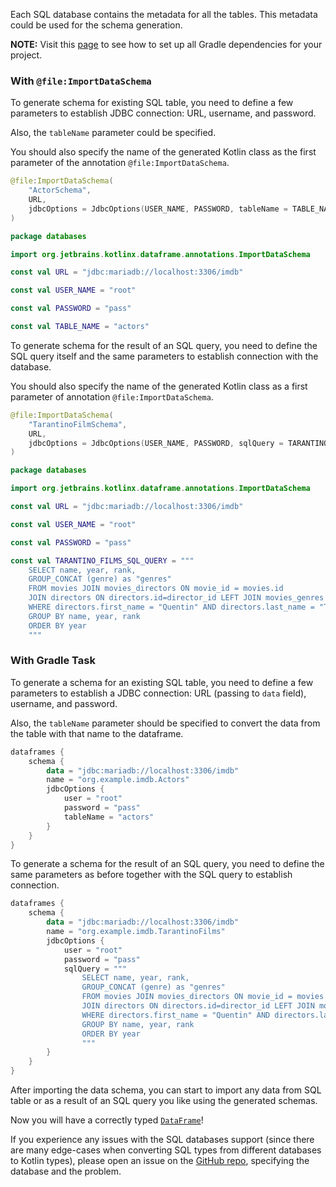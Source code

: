 [//]: # (title: Import SQL Metadata as a Schema in Gradle Project)

<!---IMPORT org.jetbrains.kotlinx.dataframe.samples.api.Schemas-->

Each SQL database contains the metadata for all the tables. 
This metadata could be used for the schema generation.

**NOTE:** Visit this [page](readSqlDatabases.md) to see how to set up all Gradle dependencies for your project.

### With `@file:ImportDataSchema`

To generate schema for existing SQL table,
you need to define a few parameters to establish JDBC connection:
URL, username, and password.

Also, the `tableName` parameter could be specified.

You should also specify the name of the generated Kotlin class 
as the first parameter of the annotation `@file:ImportDataSchema`.

```kotlin
@file:ImportDataSchema(
    "ActorSchema",
    URL,
    jdbcOptions = JdbcOptions(USER_NAME, PASSWORD, tableName = TABLE_NAME)
)

package databases

import org.jetbrains.kotlinx.dataframe.annotations.ImportDataSchema
```

```kotlin
const val URL = "jdbc:mariadb://localhost:3306/imdb"

const val USER_NAME = "root"

const val PASSWORD = "pass"

const val TABLE_NAME = "actors"
```
To generate schema for the result of an SQL query,
you need to define the SQL query itself
and the same parameters to establish connection with the database.

You should also specify the name of the generated Kotlin class
as a first parameter of annotation `@file:ImportDataSchema`.

```kotlin
@file:ImportDataSchema(
    "TarantinoFilmSchema",
    URL,
    jdbcOptions = JdbcOptions(USER_NAME, PASSWORD, sqlQuery = TARANTINO_FILMS_SQL_QUERY)
)

package databases

import org.jetbrains.kotlinx.dataframe.annotations.ImportDataSchema
```

```kotlin
const val URL = "jdbc:mariadb://localhost:3306/imdb"

const val USER_NAME = "root"

const val PASSWORD = "pass"

const val TARANTINO_FILMS_SQL_QUERY = """
    SELECT name, year, rank,
    GROUP_CONCAT (genre) as "genres"
    FROM movies JOIN movies_directors ON movie_id = movies.id
    JOIN directors ON directors.id=director_id LEFT JOIN movies_genres ON movies.id = movies_genres.movie_id
    WHERE directors.first_name = "Quentin" AND directors.last_name = "Tarantino"
    GROUP BY name, year, rank
    ORDER BY year
    """
```

### With Gradle Task 

To generate a schema for an existing SQL table,
you need to define a few parameters to establish a JDBC connection:
URL (passing to `data` field), username, and password.

Also, the `tableName` parameter should be specified to convert the data from the table with that name to the dataframe.

```kotlin
dataframes {
    schema {
        data = "jdbc:mariadb://localhost:3306/imdb"
        name = "org.example.imdb.Actors"
        jdbcOptions {
            user = "root"
            password = "pass" 
            tableName = "actors"
        }
    }
}
```

To generate a schema for the result of an SQL query,
you need to define the same parameters as before together with the SQL query to establish connection.


```kotlin
dataframes {
    schema {
        data = "jdbc:mariadb://localhost:3306/imdb"
        name = "org.example.imdb.TarantinoFilms"
        jdbcOptions {
            user = "root" 
            password = "pass"
            sqlQuery = """
                SELECT name, year, rank,
                GROUP_CONCAT (genre) as "genres"
                FROM movies JOIN movies_directors ON movie_id = movies.id
                JOIN directors ON directors.id=director_id LEFT JOIN movies_genres ON movies.id = movies_genres.movie_id
                WHERE directors.first_name = "Quentin" AND directors.last_name = "Tarantino"
                GROUP BY name, year, rank
                ORDER BY year
                """
        }
    }
}
```

After importing the data schema, you can start to import any data from SQL table or as a result of an SQL query
you like using the generated schemas.

Now you will have a correctly typed [`DataFrame`](DataFrame.md)!

If you experience any issues with the SQL databases support (since there are many edge-cases when converting
SQL types from different databases to Kotlin types), please open an issue on
the [GitHub repo](https://github.com/Kotlin/dataframe/issues), specifying the database and the problem.
